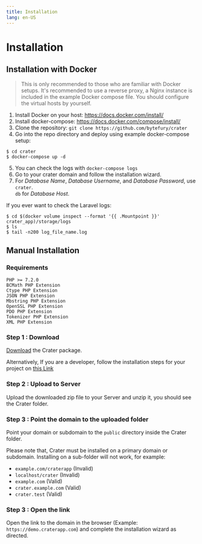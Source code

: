 ```yaml
---
title: Installation
lang: en-US
---
```


# Installation

## Installation with Docker

> This is only recommended to those who are familiar with Docker setups.
  It's recommended to use a reverse proxy, a Nginx instance is included in
  the example Docker compose file. You should configure the virtual hosts
  by yourself.

1. Install Docker on your host: https://docs.docker.com/install/
2. Install docker-compose: https://docs.docker.com/compose/install/
3. Clone the repository: `git clone https://github.com/bytefury/crater`
4. Go into the repo directory and deploy using example docker-compose setup:
```
$ cd crater
$ docker-compose up -d
```
5. You can check the logs with `docker-compose logs`
6. Go to your crater domain and follow the installation wizard.
7. For *Database Name*, *Database Username*, and *Database Password*, use `crater`.  
  `db` for *Database Host*.

If you ever want to check the Laravel logs:
```
$ cd $(docker volume inspect --format '{{ .Mountpoint }}' crater_app)/storage/logs
$ ls
$ tail -n200 log_file_name.log
```

## Manual Installation

### Requirements

```
PHP >= 7.2.0
BCMath PHP Extension
Ctype PHP Extension
JSON PHP Extension
Mbstring PHP Extension
OpenSSL PHP Extension
PDO PHP Extension
Tokenizer PHP Extension
XML PHP Extension
```

### Step 1 : Download

[Download](http://craterapp.com/downloads) the Crater package.

Alternatively, If you are a developer, follow the installation steps for your project on [this Link](./developer-guide.md)

### Step 2 : Upload to Server

Upload the downloaded zip file to your Server and unzip it, you should see the Crater folder.

### Step 3 : Point the domain to the uploaded folder

Point your domain or subdomain to the `public` directory inside the Crater folder. 

Please note that, Crater must be installed on a primary domain or subdomain. Installing on a sub-folder will not work, for example:
- `example.com/craterapp` (Invalid)
- `localhost/crater` (Invalid)
- `example.com` (Valid)
- `crater.example.com` (Valid)
- `crater.test` (Valid)

### Step 3 : Open the link

Open the link to the domain in the browser (Example: `https://demo.craterapp.com`) and complete the installation wizard as directed.

